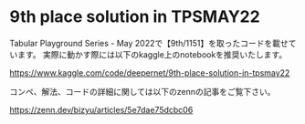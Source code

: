 # 9th place solution in TPSMAY22

Tabular Playground Series - May 2022で【9th/1151】を取ったコードを載せています。
実際に動かす際には以下のkaggle上のnotebookを推奨いたします。

https://www.kaggle.com/code/deepernet/9th-place-solution-in-tpsmay22


コンペ、解法、コードの詳細に関しては以下のzennの記事をご覧下さい。

https://zenn.dev/bizyu/articles/5e7dae75dcbc06





